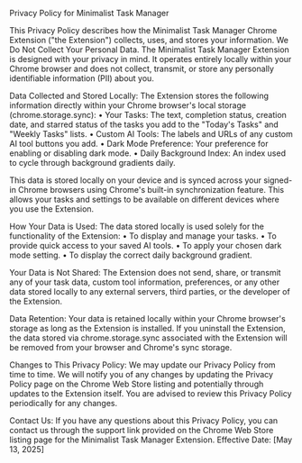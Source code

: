 Privacy Policy for Minimalist Task Manager

This Privacy Policy describes how the Minimalist Task Manager Chrome Extension ("the Extension") collects, uses, and stores your information.
We Do Not Collect Your Personal Data.
The Minimalist Task Manager Extension is designed with your privacy in mind. It operates entirely locally within your Chrome browser and does not collect, transmit, or store any personally identifiable information (PII) about you.

Data Collected and Stored Locally:
The Extension stores the following information directly within your Chrome browser's local storage (chrome.storage.sync):
•	Your Tasks: The text, completion status, creation date, and starred status of the tasks you add to the "Today's Tasks" and "Weekly Tasks" lists.
•	Custom AI Tools: The labels and URLs of any custom AI tool buttons you add.
•	Dark Mode Preference: Your preference for enabling or disabling dark mode.
•	Daily Background Index: An index used to cycle through background gradients daily.

This data is stored locally on your device and is synced across your signed-in Chrome browsers using Chrome's built-in synchronization feature. This allows your tasks and settings to be available on different devices where you use the Extension.

How Your Data is Used:
The data stored locally is used solely for the functionality of the Extension:
•	To display and manage your tasks.
•	To provide quick access to your saved AI tools.
•	To apply your chosen dark mode setting.
•	To display the correct daily background gradient.

Your Data is Not Shared:
The Extension does not send, share, or transmit any of your task data, custom tool information, preferences, or any other data stored locally to any external servers, third parties, or the developer of the Extension.

Data Retention:
Your data is retained locally within your Chrome browser's storage as long as the Extension is installed. If you uninstall the Extension, the data stored via chrome.storage.sync associated with the Extension will be removed from your browser and Chrome's sync storage.

Changes to This Privacy Policy:
We may update our Privacy Policy from time to time. We will notify you of any changes by updating the Privacy Policy page on the Chrome Web Store listing and potentially through updates to the Extension itself. You are advised to review this Privacy Policy periodically for any changes.

Contact Us:
If you have any questions about this Privacy Policy, you can contact us through the support link provided on the Chrome Web Store listing page for the Minimalist Task Manager Extension.
Effective Date: [May 13, 2025]


